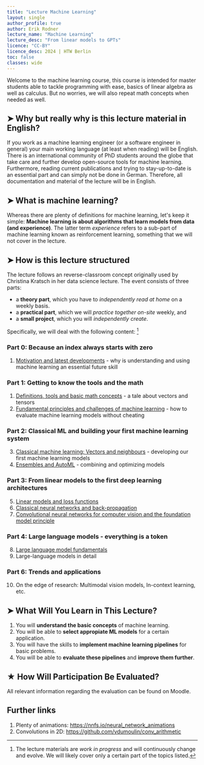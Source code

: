 ```yaml
---
title: "Lecture Machine Learning"
layout: single
author_profile: true
author: Erik Rodner
lecture_name: "Machine Learning"
lecture_desc: "From linear models to GPTs"
licence: "CC-BY"
licence_desc: 2024 | HTW Berlin 
toc: false
classes: wide
---
```


Welcome to the machine learning course, this course is intended for master students able to tackle  programming with ease, basics of linear algebra as well as calculus. But no worries, we will also repeat math concepts when needed as well.

## ➤ Why but really why is this lecture material in English?

If you work as a machine learning engineer (or a software engineer in general) your main working language (at least when reading) will be English. There is an international community of PhD students around the globe that take care and further develop open-source tools for machine learning. Furthermore, reading current publications and trying to stay-up-to-date is an essential part and can simply not be done in German. Therefore, all documentation and material of the lecture will be in English.

## ➤ What is machine learning?

Whereas there are plenty of definitions for machine learning, let's keep it simple: **Machine learning is about algorithms that learn models from data (and experience)**. The latter term *experience* refers to a sub-part of machine learning known as reinforcement learning, something that we will not cover in the lecture.

## ➤ How is this lecture structured

The lecture follows an reverse-classroom concept originally used by Christina Kratsch in her data science lecture. The event consists of three parts:
* a **theory part**, which you have to *independently read at home* on a weekly basis.
* a **practical part**, which we will *practice together on-site* weekly, and
* a **small project**, which you will *independently create*.

Specifically, we will deal with the following content: [^1]

[^1]: The lecture materials are *work in progress* and will continuously change and evolve. We will likely cover only a certain part of the topics listed.

### Part 0: Because an index always starts with zero

1. [Motivation and latest developments](/lectures/00/00.md) - why is understanding and using machine learning an essential future skill

### Part 1: Getting to know the tools and the math

1. [Definitions, tools and basic math concepts](/lectures/01/01.md) - a tale about vectors and tensors
2. [Fundamental principles and challenges of machine learning](lectures/02/02.md) - how to evaluate machine learning models without cheating

### Part 2: Classical ML and building your first machine learning system

3. [Classical machine learning: Vectors and neighbours](/lectures/03/03.md) - developing our first machine learning models
4. [Ensembles and AutoML](lectures/04/04.md) - combining and optimizing models

### Part 3: From linear models to the first deep learning architectures

5. [Linear models and loss functions](lectures/05/05.md)
6. [Classical neural networks and back-propagation](lectures/06/06.md)
7. [Convolutional neural networks for computer vision and the foundation model principle](lectures/07/07.md)

### Part 4: Large language models - everything is a token

8. [Large language model fundamentals](lectures/08/08.md)
9. Large-language models in detail

### Part 6: Trends and applications

10. On the edge of research: Multimodal vision models, In-context learning, etc.


## ➤ What Will You Learn in This Lecture?

1. You will **understand the basic concepts** of machine learning.
2. You will be able to **select appropiate ML models** for a certain application.
3. You will have the skills to **implement machine learning pipelines** for basic problems.
4. You will be able to **evaluate these pipelines** and **improve them further**. 

## ★ How Will Participation Be Evaluated?

All relevant information regarding the evaluation can be found on Moodle.

## Further links 
1. Plenty of animations: https://nnfs.io/neural_network_animations
2. Convolutions in 2D: https://github.com/vdumoulin/conv_arithmetic



